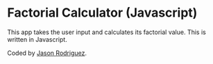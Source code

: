 Factorial Calculator (Javascript)
====================

This app takes the user input and calculates its factorial value. This is written in Javascript.

Coded by [Jason Rodriguez](http://jasonrodriguez.net/index.html).
